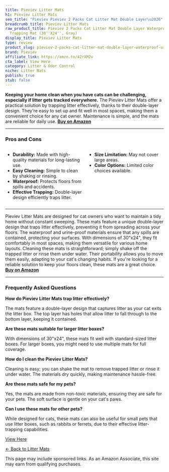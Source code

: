 ```yaml
---
title: Pieviev Litter Mats
h1: Pieviev Litter Mats
seo_title: "Pieviev Pieviev 2 Packs Cat Litter Mat Double Layer\u2026"
breadcrumb_title: Pieviev Litter Mats
raw_product_title: Pieviev 2 Packs Cat Litter Mat Double Layer Waterproof Urine Proof
  Trapping Mat (30''X24'', Gray)
display_title: Pieviev Litter Mats
type: review
product_slug: pieviev-2-packs-cat-litter-mat-double-layer-waterproof-urine-proof-trap-730f2d56
brand: Pieviev
affiliate_link: https://amzn.to/42rXM2v
cta_label: View Here
category: Litter & Odor Control
niche: Litter Mats
publish: true
stub: false
---
```


<div id="intro" class="full-width">
  <p><strong>Keeping your home clean when you have cats can be challenging, especially if litter gets tracked everywhere.</strong> The Pieviev Litter Mats offer a practical solution by trapping litter effectively, thanks to their double-layer design. They're easy to set up and fit well in most spaces, making them a convenient choice for any cat owner. Maintenance is simple, and the mats are reliable for daily use. <a href="https://amzn.to/42rXM2v" rel="nofollow sponsored noopener" target="_blank"><strong>Buy on Amazon</strong></a></p>
</div>

<hr />
<h3 id="pros-cons">Pros and Cons</h3>
<div class="pc-grid" style="display:grid;grid-template-columns:1fr 1fr;gap:16px;">
  <ul>
    <li><strong>Durability:</strong> Made with high-quality materials for long-lasting use.</li>
    <li><strong>Easy Cleaning:</strong> Simple to clean by shaking or rinsing.</li>
    <li><strong>Waterproof:</strong> Protects floors from spills and accidents.</li>
    <li><strong>Effective Trapping:</strong> Double-layer design efficiently traps litter.</li>
  </ul>
  <ul>
    <li><strong>Size Limitation:</strong> May not cover large areas.</li>
    <li><strong>Color Options:</strong> Limited color choices available.</li>
  </ul>
</div>
<hr />

<div class="full-width">
  <p>Pieviev Litter Mats are designed for cat owners who want to maintain a tidy home without constant sweeping. These mats feature a unique double-layer design that traps litter effectively, preventing it from spreading across your floors. The waterproof and urine-proof materials ensure that any spills are contained, protecting your surfaces. With dimensions of 30"x24", they fit comfortably in most spaces, making them versatile for various home layouts. Cleaning these mats is straightforward; simply shake off the trapped litter or rinse them under water. Their portability allows you to move them easily, adapting to your cat's changing habits. If you're looking for a reliable solution to keep your floors clean, these mats are a great choice. <a href="https://amzn.to/42rXM2v" rel="nofollow sponsored noopener" target="_blank"><strong>Buy on Amazon</strong></a></p>
</div>

<hr />
<h3 id="faqs">Frequently Asked Questions</h3>

<p><strong>How do Pieviev Litter Mats trap litter effectively?</strong></p>
<p>The mats feature a double-layer design that captures litter as your cat exits the litter box. The top layer has holes that allow litter to fall through to the bottom layer, keeping it contained.</p>

<p><strong>Are these mats suitable for larger litter boxes?</strong></p>
<p>With dimensions of 30"x24", these mats fit well with standard-sized litter boxes. For larger boxes, you might need to use multiple mats for full coverage.</p>

<p><strong>How do I clean the Pieviev Litter Mats?</strong></p>
<p>Cleaning is easy; you can shake the mat to remove trapped litter or rinse it under water. The materials dry quickly, making maintenance hassle-free.</p>

<p><strong>Are these mats safe for my pets?</strong></p>
<p>Yes, the mats are made from non-toxic materials, ensuring they are safe for your pets. The soft surface is gentle on your cat's paws.</p>

<p><strong>Can I use these mats for other pets?</strong></p>
<p>While designed for cats, these mats can also be useful for small pets that use litter boxes, such as rabbits or ferrets, due to their effective litter-trapping capabilities.</p>
<p><a class="btn" href="https://amzn.to/42rXM2v" target="_blank" rel="nofollow sponsored noopener">View Here</a></p>
<p><a href="/roundups/litter-odor-control/litter-mats/">← Back to Litter Mats</a></p>
<aside class="disclosure">This page may include sponsored links. As an Amazon Associate, this site may earn from qualifying purchases.</aside>
